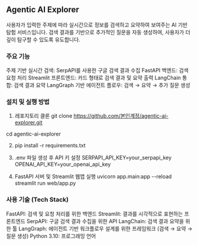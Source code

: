 ## Agentic AI Explorer
사용자가 입력한 주제에 따라 실시간으로 정보를 검색하고 요약하여 보여주는 AI 기반 탐험 서비스입니다.
검색 결과를 기반으로 추가적인 질문을 자동 생성하여, 사용자가 더 깊이 탐구할 수 있도록 유도합니다.

### 주요 기능
주제 기반 실시간 검색: SerpAPI를 사용한 구글 검색 결과 수집
FastAPI 백엔드: 검색 요청 처리
Streamlit 프론트엔드: 카드 형태로 검색 결과 및 요약 출력
LangChain 통합: 검색 결과 요약
LangGraph 기반 에이전트 플로우: 검색 → 요약 → 추가 질문 생성

### 설치 및 실행 방법
1. 레포지토리 클론
git clone https://github.com/본인계정/agentic-ai-explorer.git

cd agentic-ai-explorer

2. pip install -r requirements.txt

3. .env 파일 생성 후 API 키 설정
   SERPAPI_API_KEY=your_serpapi_key
   OPENAI_API_KEY=your_openai_api_key

4. FastAPI 서버 및 Streamlit 웹앱 실행
uvicorn app.main:app --reload
streamlit run web/app.py

### 사용 기술 (Tech Stack)
FastAPI: 검색 및 요청 처리를 위한 백엔드
Streamlit: 결과를 시각적으로 표현하는 프론트엔드
SerpAPI: 구글 검색 결과 수집을 위한 API
LangChain: 검색 결과 요약을 위한 툴
LangGraph: 에이전트 기반 워크플로우 설계를 위한 프레임워크 (검색 → 요약 → 질문 생성)
Python 3.10: 프로그래밍 언어
